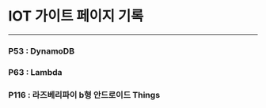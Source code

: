#  IOT 가이트 페이지 기록

<hr/>

### P53 : DynamoDB

### P63 : Lambda

### P116 : 라즈베리파이 b형 안드로이드 Things 

